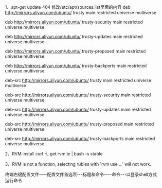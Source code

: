 1、apt-get update 404  修改/etc/apt/sources.list里面的内容
deb http://mirrors.aliyun.com/ubuntu/ trusty main restricted universe multiverse

deb http://mirrors.aliyun.com/ubuntu/ trusty-security main restricted universe multiverse

deb http://mirrors.aliyun.com/ubuntu/ trusty-updates main restricted universe multiverse

deb http://mirrors.aliyun.com/ubuntu/ trusty-proposed main restricted universe multiverse

deb http://mirrors.aliyun.com/ubuntu/ trusty-backports main restricted universe multiverse

deb-src http://mirrors.aliyun.com/ubuntu/ trusty main restricted universe multiverse

deb-src http://mirrors.aliyun.com/ubuntu/ trusty-security main restricted universe multiverse

deb-src http://mirrors.aliyun.com/ubuntu/ trusty-updates main restricted universe multiverse

deb-src http://mirrors.aliyun.com/ubuntu/ trusty-proposed main restricted universe multiverse

deb-src http://mirrors.aliyun.com/ubuntu/ trusty-backports main restricted universe multiverse

2、RVM install
curl -L get.rvm.io | bash -s stable

3、RVM is not a function, selecting rubies with 'rvm use ...' will not work.

终端右键配置文件----配置文件首选项---标题和命令----命令---以登录shell方式运行命令
